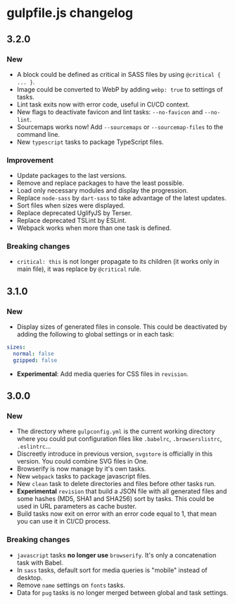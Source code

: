 # gulpfile.js changelog

## 3.2.0

### New

- A block could be defined as critical in SASS files by using `@critical { ... }`.
- Image could be converted to WebP by adding `webp: true` to settings of tasks.
- Lint task exits now with error code, useful in CI/CD context.
- New flags to deactivate favicon and lint tasks: `--no-favicon` and `--no-lint`.
- Sourcemaps works now! Add `--sourcemaps` or `--sourcemap-files` to the command line.
- New `typescript` tasks to package TypeScript files.

### Improvement

- Update packages to the last versions.
- Remove and replace packages to have the least possible.
- Load only necessary modules and display the progression.
- Replace `node-sass` by `dart-sass` to take advantage of the latest updates.
- Sort files when sizes were displayed.
- Replace deprecated UglifyJS by Terser.
- Replace deprecated TSLint by ESLint.
- Webpack works when more than one task is defined.

### Breaking changes

- `critical: this` is not longer propagate to its children (it works only in main file), it was replace by `@critical`
rule.

## 3.1.0

### New

- Display sizes of generated files in console. This could be deactivated by
adding the following to global settings or in each task:
```yaml
sizes:
  normal: false
  gzipped: false
```
- **Experimental**: Add media queries for CSS files in `revision`.

## 3.0.0

### New

- The directory where `gulpconfig.yml` is the current working directory where
you could put configuration files like `.babelrc`, `.browserslistrc`,
`.eslintrc`...
- Discreetly introduce in previous version, `svgstore` is officially in this
version. You could combine SVG files in One.
- Browserify is now manage by it's own tasks.
- New `webpack` tasks to package javascript files.
- New `clean` task to delete directories and files before other tasks run.
- **Experimental** `revision` that build a JSON file with all generated files
and some hashes (MD5, SHA1 and SHA256) sort by tasks. This could be used in URL
parameters as cache buster.
- Build tasks now exit on error with an error code equal to 1, that mean you
can use it in CI/CD process.

### Breaking changes

- `javascript` tasks **no longer use** `browserify`. It's only a concatenation
task with Babel.
- In `sass` tasks, default sort for media queries is "mobile" instead of desktop.
- Remove `name` settings on `fonts` tasks.
- Data for `pug` tasks is no longer merged between global and task settings.
